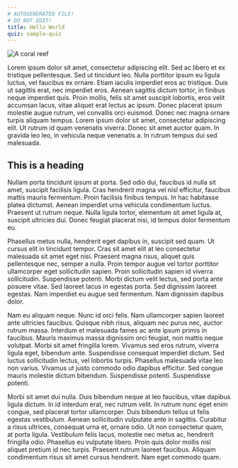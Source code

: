```yaml
---
# AUTOGENERATED FILE!
# DO NOT EDIT!
title: Hello World
quiz: sample-quiz
---
```

![A coral reef](/img/explore_banner.jpg "Coral Reef")

Lorem ipsum dolor sit amet, consectetur adipiscing elit. Sed ac libero et ex tristique pellentesque. Sed ut tincidunt leo. Nulla porttitor ipsum eu ligula luctus, vel faucibus ex ornare. Etiam iaculis imperdiet eros ac tristique. Duis ut sagittis erat, nec imperdiet eros. Aenean sagittis dictum tortor, in finibus neque imperdiet quis. Proin mollis, felis sit amet suscipit lobortis, eros velit accumsan lacus, vitae aliquet erat lectus ac ipsum. Donec placerat ipsum molestie augue rutrum, vel convallis orci euismod. Donec nec magna ornare turpis aliquam tempus. Lorem ipsum dolor sit amet, consectetur adipiscing elit. Ut rutrum id quam venenatis viverra. Donec sit amet auctor quam. In gravida leo leo, in vehicula neque venenatis a. In rutrum tempus dui sed malesuada.

## This is a heading

Nullam porta tincidunt ipsum at porta. Sed odio dui, faucibus id nulla sit amet, suscipit facilisis ligula. Cras hendrerit magna vel nisl efficitur, faucibus mattis mauris fermentum. Proin facilisis finibus tempus. In hac habitasse platea dictumst. Aenean imperdiet urna vehicula condimentum luctus. Praesent ut rutrum neque. Nulla ligula tortor, elementum sit amet ligula at, suscipit ultricies dui. Donec feugiat placerat nisi, id tempus dolor fermentum eu.

Phasellus metus nulla, hendrerit eget dapibus in, suscipit sed quam. Ut cursus elit in tincidunt tempor. Cras sit amet elit at leo consectetur malesuada sit amet eget nisi. Praesent magna risus, aliquet quis pellentesque nec, semper a nulla. Proin tempor augue vel tortor porttitor ullamcorper eget sollicitudin sapien. Proin sollicitudin sapien id viverra sollicitudin. Suspendisse potenti. Morbi dictum velit lectus, sed porta ante posuere vitae. Sed laoreet lacus in egestas porta. Sed dignissim laoreet egestas. Nam imperdiet eu augue sed fermentum. Nam dignissim dapibus dolor.

Nam eu aliquam neque. Nunc id orci felis. Nam ullamcorper sapien laoreet ante ultricies faucibus. Quisque nibh risus, aliquam nec purus nec, auctor rutrum massa. Interdum et malesuada fames ac ante ipsum primis in faucibus. Mauris maximus massa dignissim orci feugiat, non mattis neque volutpat. Morbi sit amet fringilla lorem. Vivamus sed eros rutrum, viverra ligula eget, bibendum ante. Suspendisse consequat imperdiet dictum. Sed luctus sollicitudin lectus, vel lobortis turpis. Phasellus malesuada vitae leo non varius. Vivamus ut justo commodo odio dapibus efficitur. Sed congue mauris molestie dictum bibendum. Suspendisse potenti. Suspendisse potenti.

Morbi sit amet dui nulla. Duis bibendum neque at leo faucibus, vitae dapibus ligula dictum. In id interdum erat, nec rutrum velit. In rutrum nunc eget enim congue, sed placerat tortor ullamcorper. Duis bibendum tellus ut felis egestas vestibulum. Aenean sollicitudin vulputate ante in sagittis. Curabitur a risus ultrices, consequat urna et, ornare odio. Ut non consectetur quam, at porta ligula. Vestibulum felis lacus, molestie nec metus ac, hendrerit fringilla odio. Phasellus eu vulputate libero. Proin quis dolor mollis nisl aliquet pretium id nec turpis. Praesent rutrum laoreet faucibus. Aliquam condimentum risus sit amet cursus hendrerit. Nam eget commodo quam.